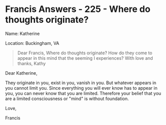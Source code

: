 # Francis Answers - 225 - Where do thoughts originate?

Name: Katherine

Location: Buckingham, VA

>Dear Francis, Where do thoughts originate? How do they come to appear in this mind that the seeming I experiences? With love and thanks, Kathy

Dear Katherine,

They originate in you, exist in you, vanish in you. But whatever appears in you cannot limit you. Since everything you will ever know has to appear in you, you can never know that you are limited. Therefore your belief that you are a limited consciousness or "mind" is without foundation.

Love,

Francis